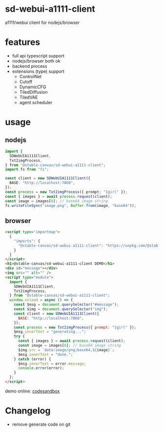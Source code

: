 # sd-webui-a1111-client

a1111/webui client for nodejs/browser

# features

- full api typescript support
- nodejs/browser both ok
- backend process
- extensions (type) support
  - ControlNet
  - Cutoff
  - DynamicCFG
  - TiledDiffusion
  - TiledVAE
  - agent scheduler

# usage

## nodejs

```ts
import {
  SDWebUIA1111Client,
  Txt2imgProcess,
} from "@stable-canvas/sd-webui-a1111-client";
import fs from "fs";

const client = new SDWebUIA1111Client({
  BASE: "http://localhost:7860",
});
const process = new Txt2imgProcess({ prompt: "1girl" });
const { images } = await process.request(client);
const image = images[0]; // base64 image string
fs.writeFileSync("image.png", Buffer.from(image, "base64"));
```

## browser

```html
<script type="importmap">
  {
    "imports": {
      "@stable-canvas/sd-webui-a1111-client": "https://unpkg.com/@stable-canvas/sd-webui-a1111-client@latest/dist/main.module.mjs"
    }
  }
</script>
<h1>@stable-canvas/sd-webui-a1111-client DEMO</h1>
<div id="message"></div>
<img src="" alt="" />
<script type="module">
  import {
    SDWebUIA1111Client,
    Txt2imgProcess,
  } from "@stable-canvas/sd-webui-a1111-client";
  window.onload = async () => {
    const $msg = document.querySelector("#message");
    const $img = document.querySelector("img");
    const client = new SDWebUIA1111Client({
      BASE: "http://localhost:7860",
    });
    const process = new Txt2imgProcess({ prompt: "1girl" });
    $msg.innerText = "generating...";
    try {
      const { images } = await process.request(client);
      const image = images[0]; // base64 image string
      $img.src = `data:image/png;base64,${image}`;
      $msg.innerText = "done.";
    } catch (error) {
      $msg.innerText = error.message;
      console.error(error);
    }
  };
</script>
```

demo online: [codesandbox](https://codesandbox.io/s/sd-webui-a1111-client-demo-j38wmy?file=/src/index.js)


# Changelog

- remove generate code on git
